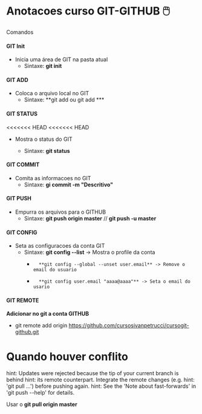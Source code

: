 # Anotacoes curso GIT-GITHUB :computer_mouse:

Comandos 

#### GIT Init

- Inicia uma área de GIT na pasta atual
  - Sintaxe:  **git init**

#### GIT ADD

- Coloca o arquivo local no GIT
  - Sintaxe: **git add <arquivo> ou git add ***

#### GIT STATUS

<<<<<<< HEAD
<<<<<<< HEAD

- Mostra o status do GIT

  - Sintaxe: **git status**

  

#### GIT COMMIT

- Comita as informacoes no GIT
  - Sintaxe: **gi commit -m "Descritivo"**

#### GIT PUSH

- Empurra os arquivos para o GITHUB
  - Sintaxe: **git push origin master** //  **git push -u master**



#### GIT CONFIG

- Seta as configuracoes da conta GIT
  - Sintaxe:  **git config --list** -> Mostra o profile da conta
    - 		**git config --global --unset user.email** -> Remove o email do usuario
    - 		**git config user.email "aaaa@aaaa"** -> Seta o email do usario

#### GIT REMOTE

**Adicionar no git a conta GITHUB**

- git remote add origin https://github.com/cursosivanpetrucci/cursogit-github.git



# Quando houver conflito

hint: Updates were rejected because the tip of your current branch is behind
hint: its remote counterpart. Integrate the remote changes (e.g.
hint: 'git pull ...') before pushing again.
hint: See the 'Note about fast-forwards' in 'git push --help' for details.



Usar o **git pull origin master**